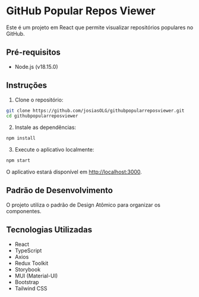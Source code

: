 # GitHub Popular Repos Viewer

Este é um projeto em React que permite visualizar repositórios populares no GitHub.

## Pré-requisitos

- Node.js (v18.15.0)

## Instruções

1. Clone o repositório:

```bash
git clone https://github.com/josiasOLG/githubpopularreposviewer.git
cd githubpopularreposviewer
```

2. Instale as dependências:

```bash
npm install
```

3. Execute o aplicativo localmente:

```bash
npm start
```

O aplicativo estará disponível em [http://localhost:3000](http://localhost:3000).

## Padrão de Desenvolvimento

O projeto utiliza o padrão de Design Atômico para organizar os componentes.

## Tecnologias Utilizadas

- React
- TypeScript
- Axios
- Redux Toolkit
- Storybook
- MUI (Material-UI)
- Bootstrap
- Tailwind CSS
